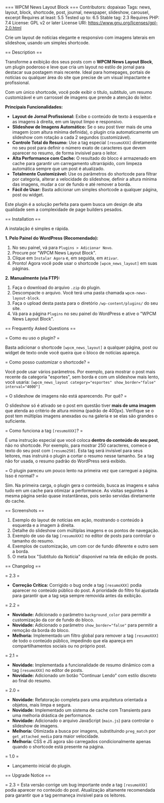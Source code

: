 === WPCM News Layout Block ===
Contributors: dopaixao
Tags: news, layout, block, shortcode, post, journal, newspaper, slideshow, carousel, excerpt
Requires at least: 5.5
Tested up to: 6.5
Stable tag: 2.3
Requires PHP: 7.4
License: GPL v2 or later
License URI: https://www.gnu.org/licenses/gpl-2.0.html

Crie um layout de notícias elegante e responsivo com imagens laterais em slideshow, usando um simples shortcode.

== Description ==

Transforme a exibição dos seus posts com o **WPCM News Layout Block**, um plugin poderoso e leve que cria um layout no estilo de jornal para destacar sua postagem mais recente. Ideal para homepages, portais de notícias ou qualquer área do site que precise de um visual impactante e profissional.

Com um único shortcode, você pode exibir o título, subtítulo, um resumo customizável e um carrossel de imagens que prende a atenção do leitor.

**Principais Funcionalidades:**

*   **Layout de Jornal Profissional:** Exibe o conteúdo de texto à esquerda e as imagens à direita, em um layout limpo e responsivo.
*   **Slideshow de Imagens Automático:** Se o seu post tiver mais de uma imagem (com altura mínima definida), o plugin cria automaticamente um slideshow com rotação a cada 2 segundos (customizável).
*   **Controle Total do Resumo:** Use a tag especial `[resumoXXX]` diretamente no seu post para definir o número exato de caracteres que devem aparecer no resumo, de forma invisível para o leitor.
*   **Alta Performance com Cache:** O resultado do bloco é armazenado em cache para garantir um carregamento ultrarrápido, com limpeza automática sempre que um post é atualizado.
*   **Totalmente Customizável:** Use os parâmetros do shortcode para filtrar por categoria, alterar a velocidade do slideshow, definir a altura mínima das imagens, mudar a cor de fundo e até remover a borda.
*   **Fácil de Usar:** Basta adicionar um simples shortcode a qualquer página, post ou widget.

Este plugin é a solução perfeita para quem busca um design de alta qualidade sem a complexidade de page builders pesados.

== Installation ==

A instalação é simples e rápida.

**1. Pelo Painel do WordPress (Recomendado):**

1.  No seu painel, vá para `Plugins > Adicionar Novo`.
2.  Procure por "WPCM News Layout Block".
3.  Clique em `Instalar Agora` e, em seguida, em `Ativar`.
4.  Pronto! Agora você pode usar o shortcode `[wpcm_news_layout]` em suas páginas.

**2. Manualmente (via FTP):**

1.  Faça o download do arquivo `.zip` do plugin.
2.  Descompacte o arquivo. Você terá uma pasta chamada `wpcm-news-layout-block`.
3.  Faça o upload desta pasta para o diretório `/wp-content/plugins/` do seu site.
4.  Vá para a página `Plugins` no seu painel do WordPress e ative o "WPCM News Layout Block".

== Frequently Asked Questions ==

= Como eu uso o plugin? =

Basta adicionar o shortcode `[wpcm_news_layout]` a qualquer página, post ou widget de texto onde você queira que o bloco de notícias apareça.

= Como posso customizar o shortcode? =

Você pode usar vários parâmetros. Por exemplo, para mostrar o post mais recente da categoria "esportes", sem borda e com um slideshow mais lento, você usaria:
`[wpcm_news_layout category="esportes" show_border="false" interval="4000"]`

= O slideshow de imagens não está aparecendo. Por quê? =

O slideshow só é ativado se o post em questão tiver **mais de uma imagem** que atenda ao critério de altura mínima (padrão de 400px). Verifique se o post tem múltiplas imagens anexadas ou na galeria e se elas são grandes o suficiente.

= Como funciona a tag `[resumoXXX]`? =

É uma instrução especial que você coloca **dentro do conteúdo do seu post**, não no shortcode. Por exemplo, para mostrar 250 caracteres, comece o texto do seu post com `[resumo250]`. Esta tag será invisível para seus leitores, mas instruirá o plugin a cortar o resumo nesse tamanho. Se a tag não for usada, o resumo padrão do WordPress será exibido.

= O plugin pareceu um pouco lento na primeira vez que carreguei a página. Isso é normal? =

Sim. Na primeira carga, o plugin gera o conteúdo, busca as imagens e salva tudo em um cache para otimizar a performance. As visitas seguintes à mesma página serão quase instantâneas, pois serão servidas diretamente do cache.

== Screenshots ==

1.  Exemplo do layout de notícias em ação, mostrando o conteúdo à esquerda e a imagem à direita.
2.  Detalhe do slideshow com múltiplas imagens e os pontos de navegação.
3.  Exemplo de uso da tag `[resumoXXX]` no editor de posts para controlar o tamanho do resumo.
4.  Exemplos de customização, um com cor de fundo diferente e outro sem a borda.
5.  O meta box "Subtítulo da Notícia" disponível na tela de edição de posts.

== Changelog ==

= 2.3 =
*   **Correção Crítica:** Corrigido o bug onde a tag `[resumoXXX]` podia aparecer no conteúdo público do post. A prioridade do filtro foi ajustada para garantir que a tag seja sempre removida antes da exibição.

= 2.2 =
*   **Novidade:** Adicionado o parâmetro `background_color` para permitir a customização da cor de fundo do bloco.
*   **Novidade:** Adicionado o parâmetro `show_border="false"` para permitir a remoção da borda do bloco.
*   **Melhoria:** Implementado um filtro global para remover a tag `[resumoXXX]` de todo o conteúdo público, impedindo que ela apareça em compartilhamentos sociais ou no próprio post.

= 2.1 =
*   **Novidade:** Implementada a funcionalidade de resumo dinâmico com a tag `[resumoXXX]` no editor de posts.
*   **Novidade:** Adicionado um botão "Continuar Lendo" com estilo discreto ao final do resumo.

= 2.0 =
*   **Novidade:** Refatoração completa para uma arquitetura orientada a objetos, mais limpa e segura.
*   **Novidade:** Implementado um sistema de cache com Transients para uma melhoria drástica de performance.
*   **Novidade:** Adicionado o arquivo JavaScript (`main.js`) para controlar o slideshow de imagens.
*   **Melhoria:** Otimizada a busca por imagens, substituindo `preg_match` por `get_attached_media` para maior velocidade.
*   **Melhoria:** CSS e JS agora são carregados condicionalmente apenas quando o shortcode está presente na página.

= 1.0 =
*   Lançamento inicial do plugin.

== Upgrade Notice ==

= 2.3 =
Esta versão corrige um bug importante onde a tag `[resumoXXX]` podia aparecer no conteúdo do post. Atualização altamente recomendada para garantir que a tag permaneça invisível para os leitores.

